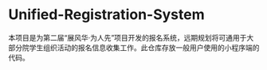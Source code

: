# Unified-Registration-System

本项目是为第二届“展风华·为人先”项目开发的报名系统，远期规划将可通用于大部分院学生组织活动的报名信息收集工作。此仓库存放一般用户使用的小程序端的代码。

